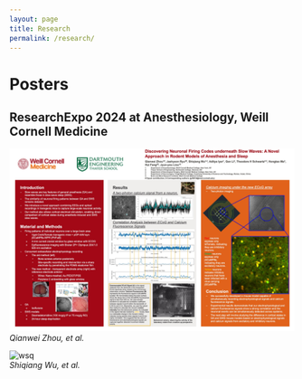 ```yaml
---
layout: page
title: Research
permalink: /research/
---
```

# Posters
## ResearchExpo 2024 at Anesthesiology, Weill Cornell Medicine
![zqw](jpgs/2024_Poster_zqw.jpg)  
*Qianwei Zhou, et al.*  

![wsq](jpgs/2024_Poster_wsq.jpg)  
*Shiqiang Wu, et al.*  
